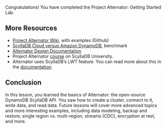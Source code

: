 Congratulations! You have completed the Project Alternator: Getting Started Lab. 

## More Resources 
* [Project Alternator Wiki](https://github.com/scylladb/scylla/wiki/Project-Alternator), with examples (Github)
* [ScyllaDB Cloud versus Amazon DynamoDB](https://www.scylladb.com/product/benchmarks/dynamodb-benchmark/), benchmark
* [Alternator Design Documentation](https://docs.google.com/document/d/1i4yjF5OSAazAY_-T8CBce9-2ykW4twx_E_Nt2zDoOVs/edit?usp=sharing)
* Project Alternator [course](https://university.scylladb.com/courses/scylla-alternator/) on ScyllaDB University. 
* Alternator uses ScyllaDB’s LWT feature. You can read more about this in the [documentation](https://docs.scylladb.com/using-scylla/lwt/).


## Conclusion
In this lesson, you learned the basics of Alternator: the open-source DynamoDB ScyllaDB API. You saw how to create a cluster, connect to it, write data, and read data. Future lessons will cover more advanced topics and more interesting examples, including data modeling, backup and restore, single region vs. multi-region, streams (CDC), encryption at rest, and more. 
